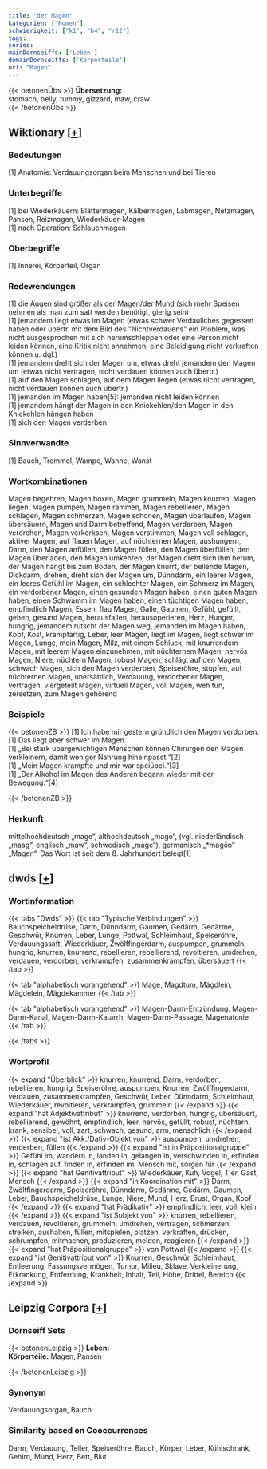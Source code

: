 ```yaml
---
title: "der Magen"
kategorien: ["Nomen"]
schwierigkeit: ["k1", "h4", "r12"]
tags:
series:
mainDornseiffs: ['Leben']
domainDornseiffs: ['Körperteile']
url: "Magen"
---
```


{{< betonenÜbs >}}
**Übersetzung:**  
stomach, belly, tummy, gizzard, maw, craw  
{{< /betonenÜbs >}}

## Wiktionary [[+](https://de.wiktionary.org/wiki/Magen)]

### Bedeutungen
[1] Anatomie: Verdauungsorgan beim Menschen und bei Tieren  

### Unterbegriffe
[1] bei Wiederkäuern: Blättermagen, Kälbermagen, Labmagen, Netzmagen, Pansen, Reizmagen, Wiederkäuer-Magen  
[1] nach Operation: Schlauchmagen  

### Oberbegriffe
[1] Innerei, Körperteil, Organ  

### Redewendungen
[1] die Augen sind größer als der Magen/der Mund (sich mehr Speisen nehmen als man zum satt werden benötigt, gierig sein)  
[1] jemandem liegt etwas im Magen (etwas schwer Verdauliches gegessen haben oder übertr. mit dem Bild des "Nichtverdauens" ein Problem, was nicht ausgesprochen mit sich herumschleppen oder eine Person nicht leiden können, eine Kritik nicht annehmen, eine Beleidigung nicht verkraften können u. dgl.)  
[1] jemandem dreht sich der Magen um, etwas dreht jemandem den Magen um (etwas nicht vertragen, nicht verdauen können auch übertr.)  
[1] auf den Magen schlagen, auf dem Magen liegen (etwas nicht vertragen, nicht verdauen können auch übertr.)  
[1] jemanden im Magen haben[5]: jemanden nicht leiden können  
[1] jemandem hängt der Magen in den Kniekehlen/den Magen in den Kniekehlen hängen haben  
[1] sich den Magen verderben  

### Sinnverwandte
[1] Bauch, Trommel, Wampe, Wanne, Wanst  

### Wortkombinationen
Magen begehren, Magen boxen, Magen grummeln, Magen knurren, Magen liegen, Magen pumpen, Magen rammen, Magen rebellieren, Magen schlagen, Magen schmerzen, Magen schonen, Magen überlaufen, Magen übersäuern, Magen und Darm betreffend, Magen verderben, Magen verdrehen, Magen verkorksen, Magen verstimmen, Magen voll schlagen, aktiver Magen, auf flauen Magen, auf nüchternen Magen, aushungern, Darm, den Magen anfüllen, den Magen füllen, den Magen überfüllen, den Magen überladen, den Magen umkehren, der Magen dreht sich ihm herum, der Magen hängt bis zum Boden, der Magen knurrt, der bellende Magen, Dickdarm, drehen, dreht sich der Magen um, Dünndarm, ein leerer Magen, ein leeres Gefühl im Magen, ein schlechter Magen, ein Schmerz im Magen, ein verdorbener Magen, einen gesunden Magen haben, einen guten Magen haben, einen Schwamm im Magen haben, einen tüchtigen Magen haben, empfindlich Magen, Essen, flau Magen, Galle, Gaumen, Gefühl, gefüllt, gehen, gesund Magen, herausfallen, herausoperieren, Herz, Hunger, hungrig, jemandem rutscht der Magen weg, jemanden im Magen haben, Kopf, Kost, krampfartig, Leber, leer Magen, liegt im Magen, liegt schwer im Magen, Lunge, mein Magen, Milz, mit einem Schluck, mit knurrendem Magen, mit leerem Magen einzunehmen, mit nüchternem Magen, nervös Magen, Niere, nüchtern Magen, robust Magen, schlägt auf den Magen, schwach Magen, sich den Magen verderben, Speiseröhre, stopfen, auf nüchternen Magen, unersättlich, Verdauung, verdorbener Magen, vertragen, viergeteilt Magen, virtuell Magen, voll Magen, weh tun, zersetzen, zum Magen gehörend  

### Beispiele
{{< betonenZB >}}
[1] Ich habe mir gestern gründlich den Magen verdorben.  
[1] Das liegt aber schwer im Magen.  
[1] „Bei stark übergewichtigen Menschen können Chirurgen den Magen verkleinern, damit weniger Nahrung hineinpasst.“[2]  
[1] „Mein Magen krampfte und mir war speiübel.“[3]  
[1] „Der Alkohol im Magen des Anderen begann wieder mit der Bewegung.“[4]  

{{< /betonenZB >}}
### Herkunft
mittelhochdeutsch „mage“, althochdeutsch „mago“, (vgl. niederländisch „maag“, englisch „maw“, schwedisch „mage“), germanisch „*magōn“ „Magen“. Das Wort ist seit dem 8. Jahrhundert belegt[1]  



## dwds [[+](https://www.dwds.de/wb/Magen)]

### Wortinformation
{{< tabs "Dwds" >}}
{{< tab "Typische Verbindungen" >}}
Bauchspeicheldrüse, Darm, Dünndarm, Gaumen, Gedärm, Gedärme, Geschwür, Knurren, Leber, Lunge, Pottwal, Schleimhaut, Speiseröhre, Verdauungssaft, Wiederkäuer, Zwölffingerdarm, auspumpen, grummeln, hungrig, knurren, knurrend, rebellieren, rebellierend, revoltieren, umdrehen, verdauen, verdorben, verkrampfen, zusammenkrampfen, übersäuert
{{< /tab >}}

{{< tab "alphabetisch vorangehend" >}}
Mage, Magdtum, Mägdlein, Mägdelein, Mägdekammer
{{< /tab >}}

{{< tab "alphabetisch vorangehend" >}}
Magen-Darm-Entzündung, Magen-Darm-Kanal, Magen-Darm-Katarrh, Magen-Darm-Passage, Magenatonie
{{< /tab >}}

{{< /tabs >}}

### Wortprofil
{{< expand "Überblick" >}} knurren, knurrend, Darm, verdorben, rebellieren, hungrig, Speiseröhre, auspumpen, Knurren, Zwölffingerdarm, verdauen, zusammenkrampfen, Geschwür, Leber, Dünndarm, Schleimhaut, Wiederkäuer, revoltieren, verkrampfen, grummeln {{< /expand >}}
{{< expand "hat Adjektivattribut" >}} knurrend, verdorben, hungrig, übersäuert, rebellierend, gewöhnt, empfindlich, leer, nervös, gefüllt, robust, nüchtern, krank, sensibel, voll, zart, schwach, gesund, arm, menschlich {{< /expand >}}
{{< expand "ist Akk./Dativ-Objekt von" >}} auspumpen, umdrehen, verderben, füllen {{< /expand >}}
{{< expand "ist in Präpositionalgruppe" >}} Gefühl im, wandern in, landen in, gelangen in, verschwinden in, erfinden in, schlagen auf, finden in, erfinden im, Mensch mit, sorgen für {{< /expand >}}
{{< expand "hat Genitivattribut" >}} Wiederkäuer, Kuh, Vogel, Tier, Gast, Mensch {{< /expand >}}
{{< expand "in Koordination mit" >}} Darm, Zwölffingerdarm, Speiseröhre, Dünndarm, Gedärme, Gedärm, Gaumen, Leber, Bauchspeicheldrüse, Lunge, Niere, Mund, Herz, Brust, Organ, Kopf {{< /expand >}}
{{< expand "hat Prädikativ" >}} empfindlich, leer, voll, klein {{< /expand >}}
{{< expand "ist Subjekt von" >}} knurren, rebellieren, verdauen, revoltieren, grummeln, umdrehen, vertragen, schmerzen, streiken, aushalten, füllen, mitspielen, platzen, verkraften, drücken, schrumpfen, mitmachen, produzieren, melden, reagieren {{< /expand >}}
{{< expand "hat Präpositionalgruppe" >}} von Pottwal {{< /expand >}}
{{< expand "ist Genitivattribut von" >}} Knurren, Geschwür, Schleimhaut, Entleerung, Fassungsvermögen, Tumor, Milieu, Sklave, Verkleinerung, Erkrankung, Entfernung, Krankheit, Inhalt, Teil, Höhe, Drittel, Bereich {{< /expand >}}

## Leipzig Corpora [[+](https://corpora.uni-leipzig.de/en/res?word=Magen&corpusId=deu_newscrawl-public_2018)]

### Dornseiff Sets
{{< betonenLeipzig >}}
**Leben:**  
**Körperteile:** Magen, Pansen  

{{< /betonenLeipzig >}}

### Synonym
Verdauungsorgan, Bauch


### Similarity based on Cooccurrences
Darm, Verdauung, Teller, Speiseröhre, Bauch, Körper, Leber, Kühlschrank, Gehirn, Mund, Herz, Bett, Blut

